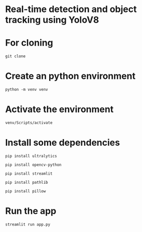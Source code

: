 # Real-time detection and object tracking using YoloV8

# For cloning  
```git clone ```

# Create an python environment
```python -m venv venv```
 
# Activate the environment
```venv/Scripts/activate```

# Install some dependencies

```pip install ultralytics```

```pip install opencv-python```

```pip install streamlit```

```pip install pathlib```

```pip install pillow```

# Run the app

```streamlit run app.py```
